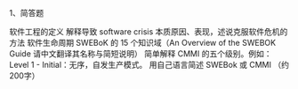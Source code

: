 1、简答题

软件工程的定义
解释导致 software crisis 本质原因、表现，述说克服软件危机的方法
软件生命周期
SWEBoK 的 15 个知识域（An Overview of the SWEBOK Guide 请中文翻译其名称与简短说明）
简单解释 CMMI 的五个级别。例如：Level 1 - Initial：无序，自发生产模式。
用自己语言简述 SWEBok 或 CMMI （约200字）
